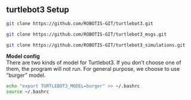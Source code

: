 ## turtlebot3 Setup

```bash
git clone https://github.com/ROBOTIS-GIT/turtlebot3.git
```
```bash
git clone https://github.com/ROBOTIS-GIT/turtlebot3_msgs.git

```
```bash
git clone https://github.com/ROBOTIS-GIT/turtlebot3_simulations.git
```

<b>Model config</b><br>
There are two kinds of model for Turtlebot3. If you don’t choose one of them, the program will not run. For general purpose, we choose to use “burger” model.

```bash
echo "export TURTLEBOT3_MODEL=burger" >> ~/.bashrc
source ~/.bashrc
```